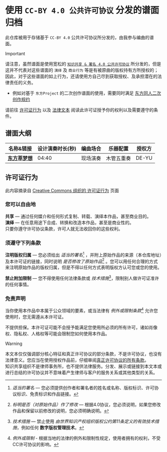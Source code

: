 # 使用 `CC-BY 4.0 公共许可协议` 分发的谱面归档

此仓库被用于存储基于 `CC-BY 4.0` 公共许可协议所分发的，由我参与编曲的谱面。  

> [!IMPORTANT]  
> 请注意，虽然谱面是使用宽松的 [`知识共享 & 署名 4.0 公共许可协议`](https://creativecommons.org/licenses/by/4.0/deed.zh-hans) 所分发的，但是这并不代表对这些谱面的 `演绎` 及 `商业行为` 等是有被原曲的版权持有方所授权的；因此，对于这些谱面的如上行为，还请使用方自己尽到获取授权、及承担潜在的法律责任的义务。  
>
> * 例如对基于 `东方Project` 的二次创作谱面的使用，需要同时满足 [东方同人二次创作规约](https://www.bilibili.com/opus/400555526272745308)  
>

请前往 [许可证行为](#许可证行为) 以及 [法律文本](https://creativecommons.org/licenses/by/4.0/legalcode.zh-hans) 阅读此许可证授予你的权利以及需要遵守的条件。

## 谱面大纲

|名称&链接|设计演奏时长(秒)|编曲场合|乐器配置|授权方|
|-|-|-|-|-|
|[**东方萃梦想**](./Scores/【木管五重奏】%20东方萃梦想/)|04:40|现场演奏|木管五重奏|DE-YU|

## 许可证行为

此内容摘录自 [Creative Commons 组织的 许可证行为](https://creativecommons.org/licenses/by/4.0/deed.zh-hans) 页面

### 您可以自由地

**共享** — 通过任何媒介和任何形式复制、转载、演绎本作品，甚至商业目的。  
**演绎** — 在任意用途下合成、转换和改造本作品，甚至是商业性的。  
只要你遵守许可协议条款，许可人就无法收回你的这些权利。  

### 须遵守下列条款

**注明版权归属** — 您必须给出 *适当的署名*[^1] ，并附上原始作品的来源（本仓库地址）及本许可证的链接，同时说明 *是否修改了原始作品*[^2] 。您可以用任何合理的方式来注明原始作品的版权归属，但是不得以任何方式表明版权方认可您或您的使用。

**禁止附加限制** — 您不得使用任何法律条款或 *技术措施*[^3]，限制别人做许可证准许的任何事情。

### 免责声明

当你使用本作品中本属于公众领域的要素，或当法律有 *例外或限制条款*[^4] 允许您使用时，您无需遵从本许可证。

不提供担保。本许可证可能不会授予能满足您使用所必须的所有许可，诸如肖像权、隐私权、人格权等可能会限制您如何使用本作品。

> [!WARNING]  
> 本文本仅仅强调部分核心特征和真正许可协议的部分条款，不是许可协议，也没有法律意义。您应当在使用授权作品前，仔细审阅[真正许可协议的所有条款](https://creativecommons.org/licenses/by/4.0/legalcode.zh-hans)。  
> 知识共享组织不是律师事务所，也不提供法律服务。分发、展示或链接到本文本或进行总结的许可协议并不意味着产生律师与客户的服务关系或其他类型的关系。

[^1]: *适当的署名* — 您必须提供创作者和署名者的姓名或名称、版权标识、许可协议标识、免责标识和作品链接。 
[^2]: *标明是否（对原始作品）作了修改* — 根据4.0协议，您必须说明，如果您修改作品和保留以前修改的说明，您必须明确说明。
[^3]: *技术措施* — 禁止使用 *由世界知识产权组织版权公约第11条定义的有效技术措施*，例如任何 **数字版权管理技术**。
[^4]: *例外或限制* - 根据当地的法律的例外和限制性规定，使用者拥有的权利，不受CC许可协议的影响。
